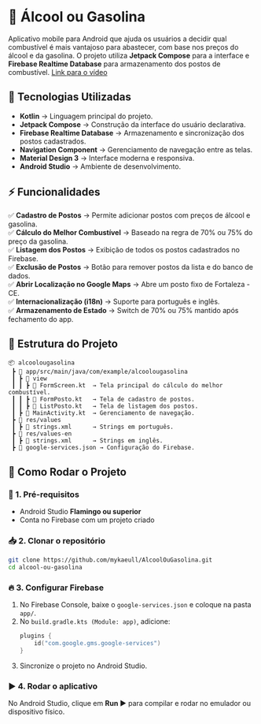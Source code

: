 # 🚀 Álcool ou Gasolina

Aplicativo mobile para Android que ajuda os usuários a decidir qual combustível é mais vantajoso para abastecer, com base nos preços do álcool e da gasolina. O projeto utiliza **Jetpack Compose** para a interface e **Firebase Realtime Database** para armazenamento dos postos de combustível.
[Link para o vídeo](https://drive.google.com/file/d/1CVZfWFpF7jtlmutJQSgBW_VfhNREjeYe/view?usp=sharing)

## 📌 Tecnologias Utilizadas

- **Kotlin** → Linguagem principal do projeto.
- **Jetpack Compose** → Construção da interface do usuário declarativa.
- **Firebase Realtime Database** → Armazenamento e sincronização dos postos cadastrados.
- **Navigation Component** → Gerenciamento de navegação entre as telas.
- **Material Design 3** → Interface moderna e responsiva.
- **Android Studio** → Ambiente de desenvolvimento.

## ⚡ Funcionalidades

✅ **Cadastro de Postos** → Permite adicionar postos com preços de álcool e gasolina.\
✅ **Cálculo do Melhor Combustível** → Baseado na regra de 70% ou 75% do preço da gasolina.\
✅ **Listagem dos Postos** → Exibição de todos os postos cadastrados no Firebase.\
✅ **Exclusão de Postos** → Botão para remover postos da lista e do banco de dados.\
✅ **Abrir Localização no Google Maps** → Abre um posto fixo de Fortaleza - CE.\
✅ **Internacionalização (i18n)** → Suporte para português e inglês.\
✅ **Armazenamento de Estado** → Switch de 70% ou 75% mantido após fechamento do app.

## 📂 Estrutura do Projeto

```
📦 alcoolougasolina
 ┣ 📂 app/src/main/java/com/example/alcoolougasolina
 ┃ ┣ 📂 view
 ┃ ┃ ┣ 📜 FormScreen.kt  → Tela principal do cálculo do melhor combustível.
 ┃ ┃ ┣ 📜 FormPosto.kt   → Tela de cadastro de postos.
 ┃ ┃ ┣ 📜 ListPosto.kt   → Tela de listagem dos postos.
 ┃ ┣ 📜 MainActivity.kt  → Gerenciamento de navegação.
 ┣ 📂 res/values
 ┃ ┣ 📜 strings.xml      → Strings em português.
 ┣ 📂 res/values-en
 ┃ ┣ 📜 strings.xml      → Strings em inglês.
 ┣ 📜 google-services.json → Configuração do Firebase.
```

## 🚀 Como Rodar o Projeto

### 🔧 1. Pré-requisitos

- Android Studio **Flamingo ou superior**
- Conta no Firebase com um projeto criado

### 📥 2. Clonar o repositório

```sh
git clone https://github.com/mykaeull/AlcoolOuGasolina.git
cd alcool-ou-gasolina
```

### 🔥 3. Configurar Firebase

1. No Firebase Console, baixe o `google-services.json` e coloque na pasta `app/`.
2. No `build.gradle.kts (Module: app)`, adicione:
   ```kotlin
   plugins {
       id("com.google.gms.google-services")
   }
   ```
3. Sincronize o projeto no Android Studio.

### ▶️ 4. Rodar o aplicativo

No Android Studio, clique em **Run ▶** para compilar e rodar no emulador ou dispositivo físico.
